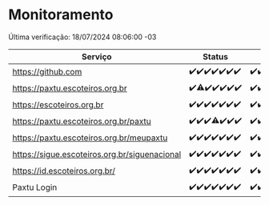 # Monitoramento

Última verificação: 18/07/2024 08:06:00 -03

|Serviço|Status|Últimas 24h|
|---|---|---|
|https://github.com|<span title="2024-07-11: OK=24">✔️</span><span title="2024-07-12: OK=24">✔️</span><span title="2024-07-13: OK=24">✔️</span><span title="2024-07-14: OK=23">✔️</span><span title="2024-07-15: OK=23">✔️</span><span title="2024-07-16: OK=24">✔️</span><span title="2024-07-17: OK=11">✔️</span>|<span title="17/07/2024 08:06:00 -03 : 200">✔️</span><span title="17/07/2024 09:13:00 -03 : 200">✔️</span><span title="17/07/2024 10:10:00 -03 : 200">✔️</span><span title="17/07/2024 11:07:00 -03 : 200">✔️</span><span title="17/07/2024 12:09:00 -03 : 200">✔️</span><span title="17/07/2024 13:08:00 -03 : 200">✔️</span><span title="17/07/2024 14:06:00 -03 : 200">✔️</span><span title="17/07/2024 15:09:00 -03 : 200">✔️</span><span title="17/07/2024 16:02:00 -03 : 200">✔️</span><span title="17/07/2024 17:07:00 -03 : 200">✔️</span><span title="17/07/2024 18:06:00 -03 : 200">✔️</span><span title="17/07/2024 19:07:00 -03 : 200">✔️</span><span title="17/07/2024 20:08:00 -03 : 200">✔️</span><span title="17/07/2024 21:34:00 -03 : 200">✔️</span><span title="17/07/2024 22:56:00 -03 : 200">✔️</span><span title="17/07/2024 23:28:00 -03 : 200">✔️</span><span title="18/07/2024 00:09:00 -03 : 200">✔️</span><span title="18/07/2024 01:08:00 -03 : 200">✔️</span><span title="18/07/2024 02:08:00 -03 : 200">✔️</span><span title="18/07/2024 03:10:00 -03 : 200">✔️</span><span title="18/07/2024 04:07:00 -03 : 200">✔️</span><span title="18/07/2024 05:09:00 -03 : 200">✔️</span><span title="18/07/2024 06:07:00 -03 : 200">✔️</span><span title="18/07/2024 07:07:00 -03 : 200">✔️</span><span title="18/07/2024 08:06:00 -03 : 200">✔️</span>|
|https://paxtu.escoteiros.org.br|<span title="2024-07-11: OK=24">✔️</span><span title="2024-07-12: OK=23, Falhas=1">⚠️</span><span title="2024-07-13: OK=24">✔️</span><span title="2024-07-14: OK=23">✔️</span><span title="2024-07-15: OK=23">✔️</span><span title="2024-07-16: OK=24">✔️</span><span title="2024-07-17: OK=11">✔️</span>|<span title="17/07/2024 08:06:00 -03 : 200">✔️</span><span title="17/07/2024 09:13:00 -03 : 200">✔️</span><span title="17/07/2024 10:10:00 -03 : 200">✔️</span><span title="17/07/2024 11:07:00 -03 : 200">✔️</span><span title="17/07/2024 12:09:00 -03 : 200">✔️</span><span title="17/07/2024 13:08:00 -03 : 200">✔️</span><span title="17/07/2024 14:06:00 -03 : 200">✔️</span><span title="17/07/2024 15:09:00 -03 : 200">✔️</span><span title="17/07/2024 16:02:00 -03 : 200">✔️</span><span title="17/07/2024 17:07:00 -03 : 200">✔️</span><span title="17/07/2024 18:06:00 -03 : 200">✔️</span><span title="17/07/2024 19:07:00 -03 : 200">✔️</span><span title="17/07/2024 20:08:00 -03 : 200">✔️</span><span title="17/07/2024 21:34:00 -03 : 200">✔️</span><span title="17/07/2024 22:56:00 -03 : 200">✔️</span><span title="17/07/2024 23:28:00 -03 : 200">✔️</span><span title="18/07/2024 00:09:00 -03 : 200">✔️</span><span title="18/07/2024 01:08:00 -03 : 200">✔️</span><span title="18/07/2024 02:08:00 -03 : 200">✔️</span><span title="18/07/2024 03:10:00 -03 : 200">✔️</span><span title="18/07/2024 04:07:00 -03 : 200">✔️</span><span title="18/07/2024 05:09:00 -03 : 200">✔️</span><span title="18/07/2024 06:07:00 -03 : 200">✔️</span><span title="18/07/2024 07:07:00 -03 : 200">✔️</span><span title="18/07/2024 08:06:00 -03 : 200">✔️</span>|
|https://escoteiros.org.br|<span title="2024-07-11: OK=24">✔️</span><span title="2024-07-12: OK=24">✔️</span><span title="2024-07-13: OK=24">✔️</span><span title="2024-07-14: OK=23">✔️</span><span title="2024-07-15: OK=23">✔️</span><span title="2024-07-16: OK=24">✔️</span><span title="2024-07-17: OK=11">✔️</span>|<span title="17/07/2024 08:06:00 -03 : 200">✔️</span><span title="17/07/2024 09:13:00 -03 : 200">✔️</span><span title="17/07/2024 10:10:00 -03 : 200">✔️</span><span title="17/07/2024 11:07:00 -03 : 200">✔️</span><span title="17/07/2024 12:09:00 -03 : 200">✔️</span><span title="17/07/2024 13:08:00 -03 : 200">✔️</span><span title="17/07/2024 14:06:00 -03 : 200">✔️</span><span title="17/07/2024 15:09:00 -03 : 200">✔️</span><span title="17/07/2024 16:02:00 -03 : 200">✔️</span><span title="17/07/2024 17:07:00 -03 : 200">✔️</span><span title="17/07/2024 18:06:00 -03 : 200">✔️</span><span title="17/07/2024 19:07:00 -03 : 200">✔️</span><span title="17/07/2024 20:08:00 -03 : 200">✔️</span><span title="17/07/2024 21:34:00 -03 : 200">✔️</span><span title="17/07/2024 22:56:00 -03 : 200">✔️</span><span title="17/07/2024 23:28:00 -03 : 200">✔️</span><span title="18/07/2024 00:09:00 -03 : 200">✔️</span><span title="18/07/2024 01:08:00 -03 : 200">✔️</span><span title="18/07/2024 02:08:00 -03 : 200">✔️</span><span title="18/07/2024 03:10:00 -03 : 200">✔️</span><span title="18/07/2024 04:07:00 -03 : 200">✔️</span><span title="18/07/2024 05:09:00 -03 : 200">✔️</span><span title="18/07/2024 06:07:00 -03 : 200">✔️</span><span title="18/07/2024 07:07:00 -03 : 200">✔️</span><span title="18/07/2024 08:06:00 -03 : 200">✔️</span>|
|https://paxtu.escoteiros.org.br/paxtu|<span title="2024-07-11: OK=24">✔️</span><span title="2024-07-12: OK=24">✔️</span><span title="2024-07-13: OK=24">✔️</span><span title="2024-07-14: OK=22, Falhas=1">⚠️</span><span title="2024-07-15: OK=23">✔️</span><span title="2024-07-16: OK=24">✔️</span><span title="2024-07-17: OK=11">✔️</span>|<span title="17/07/2024 08:06:00 -03 : 200">✔️</span><span title="17/07/2024 09:13:00 -03 : 200">✔️</span><span title="17/07/2024 10:10:00 -03 : 200">✔️</span><span title="17/07/2024 11:07:00 -03 : 200">✔️</span><span title="17/07/2024 12:09:00 -03 : 200">✔️</span><span title="17/07/2024 13:08:00 -03 : 200">✔️</span><span title="17/07/2024 14:06:00 -03 : 200">✔️</span><span title="17/07/2024 15:09:00 -03 : 200">✔️</span><span title="17/07/2024 16:02:00 -03 : 200">✔️</span><span title="17/07/2024 17:07:00 -03 : 200">✔️</span><span title="17/07/2024 18:06:00 -03 : 200">✔️</span><span title="17/07/2024 19:07:00 -03 : 200">✔️</span><span title="17/07/2024 20:08:00 -03 : 200">✔️</span><span title="17/07/2024 21:34:00 -03 : 200">✔️</span><span title="17/07/2024 22:56:00 -03 : 200">✔️</span><span title="17/07/2024 23:28:00 -03 : 200">✔️</span><span title="18/07/2024 00:09:00 -03 : 200">✔️</span><span title="18/07/2024 01:08:00 -03 : 200">✔️</span><span title="18/07/2024 02:08:00 -03 : 200">✔️</span><span title="18/07/2024 03:10:00 -03 : 200">✔️</span><span title="18/07/2024 04:07:00 -03 : 200">✔️</span><span title="18/07/2024 05:09:00 -03 : 200">✔️</span><span title="18/07/2024 06:07:00 -03 : 200">✔️</span><span title="18/07/2024 07:07:00 -03 : 200">✔️</span><span title="18/07/2024 08:06:00 -03 : 200">✔️</span>|
|https://paxtu.escoteiros.org.br/meupaxtu|<span title="2024-07-11: OK=24">✔️</span><span title="2024-07-12: OK=24">✔️</span><span title="2024-07-13: OK=24">✔️</span><span title="2024-07-14: OK=23">✔️</span><span title="2024-07-15: OK=23">✔️</span><span title="2024-07-16: OK=24">✔️</span><span title="2024-07-17: OK=11">✔️</span>|<span title="17/07/2024 08:06:00 -03 : 200">✔️</span><span title="17/07/2024 09:13:00 -03 : 200">✔️</span><span title="17/07/2024 10:10:00 -03 : 200">✔️</span><span title="17/07/2024 11:07:00 -03 : 200">✔️</span><span title="17/07/2024 12:09:00 -03 : 200">✔️</span><span title="17/07/2024 13:08:00 -03 : 200">✔️</span><span title="17/07/2024 14:06:00 -03 : 200">✔️</span><span title="17/07/2024 15:09:00 -03 : 200">✔️</span><span title="17/07/2024 16:02:00 -03 : 200">✔️</span><span title="17/07/2024 17:07:00 -03 : 200">✔️</span><span title="17/07/2024 18:06:00 -03 : 200">✔️</span><span title="17/07/2024 19:07:00 -03 : 200">✔️</span><span title="17/07/2024 20:08:00 -03 : 200">✔️</span><span title="17/07/2024 21:34:00 -03 : 200">✔️</span><span title="17/07/2024 22:56:00 -03 : 200">✔️</span><span title="17/07/2024 23:28:00 -03 : 200">✔️</span><span title="18/07/2024 00:09:00 -03 : 200">✔️</span><span title="18/07/2024 01:08:00 -03 : 200">✔️</span><span title="18/07/2024 02:08:00 -03 : 200">✔️</span><span title="18/07/2024 03:10:00 -03 : 200">✔️</span><span title="18/07/2024 04:07:00 -03 : 200">✔️</span><span title="18/07/2024 05:09:00 -03 : 200">✔️</span><span title="18/07/2024 06:07:00 -03 : 200">✔️</span><span title="18/07/2024 07:07:00 -03 : 200">✔️</span><span title="18/07/2024 08:06:00 -03 : 200">✔️</span>|
|https://sigue.escoteiros.org.br/siguenacional|<span title="2024-07-11: OK=24">✔️</span><span title="2024-07-12: OK=24">✔️</span><span title="2024-07-13: OK=24">✔️</span><span title="2024-07-14: OK=23">✔️</span><span title="2024-07-15: OK=23">✔️</span><span title="2024-07-16: OK=24">✔️</span><span title="2024-07-17: OK=11">✔️</span>|<span title="17/07/2024 08:06:00 -03 : 200">✔️</span><span title="17/07/2024 09:13:00 -03 : 200">✔️</span><span title="17/07/2024 10:10:00 -03 : 200">✔️</span><span title="17/07/2024 11:07:00 -03 : 200">✔️</span><span title="17/07/2024 12:09:00 -03 : 200">✔️</span><span title="17/07/2024 13:08:00 -03 : 200">✔️</span><span title="17/07/2024 14:06:00 -03 : 200">✔️</span><span title="17/07/2024 15:09:00 -03 : 200">✔️</span><span title="17/07/2024 16:02:00 -03 : 200">✔️</span><span title="17/07/2024 17:07:00 -03 : 200">✔️</span><span title="17/07/2024 18:06:00 -03 : 200">✔️</span><span title="17/07/2024 19:07:00 -03 : 200">✔️</span><span title="17/07/2024 20:08:00 -03 : 200">✔️</span><span title="17/07/2024 21:34:00 -03 : 200">✔️</span><span title="17/07/2024 22:56:00 -03 : 200">✔️</span><span title="17/07/2024 23:28:00 -03 : 200">✔️</span><span title="18/07/2024 00:09:00 -03 : 200">✔️</span><span title="18/07/2024 01:08:00 -03 : 200">✔️</span><span title="18/07/2024 02:08:00 -03 : 200">✔️</span><span title="18/07/2024 03:10:00 -03 : 200">✔️</span><span title="18/07/2024 04:07:00 -03 : 200">✔️</span><span title="18/07/2024 05:09:00 -03 : 200">✔️</span><span title="18/07/2024 06:07:00 -03 : 200">✔️</span><span title="18/07/2024 07:07:00 -03 : 200">✔️</span><span title="18/07/2024 08:06:00 -03 : 200">✔️</span>|
|https://id.escoteiros.org.br/|<span title="2024-07-11: OK=24">✔️</span><span title="2024-07-12: OK=24">✔️</span><span title="2024-07-13: OK=24">✔️</span><span title="2024-07-14: OK=23">✔️</span><span title="2024-07-15: OK=23">✔️</span><span title="2024-07-16: OK=24">✔️</span><span title="2024-07-17: OK=11">✔️</span>|<span title="17/07/2024 08:06:00 -03 : 200">✔️</span><span title="17/07/2024 09:13:00 -03 : 200">✔️</span><span title="17/07/2024 10:10:00 -03 : 200">✔️</span><span title="17/07/2024 11:07:00 -03 : 200">✔️</span><span title="17/07/2024 12:09:00 -03 : 200">✔️</span><span title="17/07/2024 13:08:00 -03 : 200">✔️</span><span title="17/07/2024 14:06:00 -03 : 200">✔️</span><span title="17/07/2024 15:09:00 -03 : 200">✔️</span><span title="17/07/2024 16:02:00 -03 : 200">✔️</span><span title="17/07/2024 17:07:00 -03 : 200">✔️</span><span title="17/07/2024 18:06:00 -03 : 200">✔️</span><span title="17/07/2024 19:07:00 -03 : 200">✔️</span><span title="17/07/2024 20:08:00 -03 : 200">✔️</span><span title="17/07/2024 21:34:00 -03 : 200">✔️</span><span title="17/07/2024 22:56:00 -03 : 200">✔️</span><span title="17/07/2024 23:28:00 -03 : 200">✔️</span><span title="18/07/2024 00:09:00 -03 : 200">✔️</span><span title="18/07/2024 01:08:00 -03 : 200">✔️</span><span title="18/07/2024 02:08:00 -03 : 200">✔️</span><span title="18/07/2024 03:10:00 -03 : 200">✔️</span><span title="18/07/2024 04:07:00 -03 : 200">✔️</span><span title="18/07/2024 05:09:00 -03 : 200">✔️</span><span title="18/07/2024 06:07:00 -03 : 200">✔️</span><span title="18/07/2024 07:07:00 -03 : 200">✔️</span><span title="18/07/2024 08:06:00 -03 : 200">✔️</span>|
|Paxtu Login|<span title="2024-07-11: OK=24">✔️</span><span title="2024-07-12: OK=24">✔️</span><span title="2024-07-13: OK=24">✔️</span><span title="2024-07-14: OK=23">✔️</span><span title="2024-07-15: OK=23">✔️</span><span title="2024-07-16: OK=24">✔️</span><span title="2024-07-17: OK=11">✔️</span>|<span title="17/07/2024 08:06:00 -03 : 200">✔️</span><span title="17/07/2024 09:13:00 -03 : 200">✔️</span><span title="17/07/2024 10:10:00 -03 : 200">✔️</span><span title="17/07/2024 11:07:00 -03 : 200">✔️</span><span title="17/07/2024 12:09:00 -03 : 200">✔️</span><span title="17/07/2024 13:08:00 -03 : 200">✔️</span><span title="17/07/2024 14:06:00 -03 : 200">✔️</span><span title="17/07/2024 15:09:00 -03 : 200">✔️</span><span title="17/07/2024 16:02:00 -03 : 200">✔️</span><span title="17/07/2024 17:07:00 -03 : 200">✔️</span><span title="17/07/2024 18:06:00 -03 : 200">✔️</span><span title="17/07/2024 19:07:00 -03 : 200">✔️</span><span title="17/07/2024 20:08:00 -03 : 200">✔️</span><span title="17/07/2024 21:34:00 -03 : 200">✔️</span><span title="17/07/2024 22:56:00 -03 : 200">✔️</span><span title="17/07/2024 23:28:00 -03 : 200">✔️</span><span title="18/07/2024 00:09:00 -03 : 200">✔️</span><span title="18/07/2024 01:08:00 -03 : 200">✔️</span><span title="18/07/2024 02:08:00 -03 : 200">✔️</span><span title="18/07/2024 03:10:00 -03 : 200">✔️</span><span title="18/07/2024 04:07:00 -03 : 200">✔️</span><span title="18/07/2024 05:09:00 -03 : 200">✔️</span><span title="18/07/2024 06:07:00 -03 : 200">✔️</span><span title="18/07/2024 07:08:00 -03 : 200">✔️</span><span title="18/07/2024 08:06:00 -03 : 200">✔️</span>|
